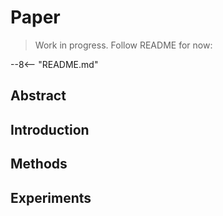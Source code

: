 # Paper

> Work in progress. Follow README for now:

--8<-- "README.md"


## Abstract

## Introduction

## Methods

## Experiments
